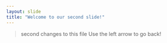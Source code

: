 ```yaml
---
layout: slide
title: "Welcome to our second slide!"
---
```

> second changes to this file 
Use the left arrow to go back!
